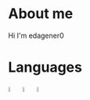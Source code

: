 <div class="about-me">
    <h1>About me</h1>
    <p>Hi I'm edagener0<p>
</div>

<div class="Tools">
    <h1>Languages</h1>
    <div class="Tools_links" align=left>
        <img src="https://cdn.jsdelivr.net/gh/devicons/devicon@latest/icons/python/python-original.svg" alt="Python Logo" width=5%>
        <img src="https://cdn.jsdelivr.net/gh/devicons/devicon@latest/icons/c/c-original.svg" alt="C Logo" width=5%/>
        <img src="https://cdn.jsdelivr.net/gh/devicons/devicon@latest/icons/processing/processing-original.svg" alt="Processing Logo" width=5% />
    </div>
</div>

